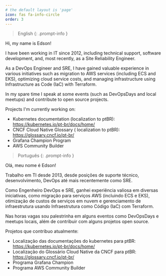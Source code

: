 ```yaml
---
# the default layout is 'page'
icon: fas fa-info-circle
order: 3
---
```


> English
{: .prompt-info }

Hi, my name is Edson!

I have been working in IT since 2012, including technical support, software development, and, most recently, as a Site Reliability Engineer.

As a DevOps Engineer and SRE, I have gained valuable experience in various initiatives such as migration to AWS services (including ECS and EKS), optimizing cloud service costs, and managing infrastructure using Infrastructure as Code (IaC) with Terraform.

In my spare time I speak at some events (such as DevOpsDays and local meetups) and contribute to open source projects.

Projects I'm currently working on:
* Kubernetes documentation (localization to ptBR): <https://kubernetes.io/pt-br/docs/home/>
* CNCF Cloud Native Glossary ( localization to ptBR): <https://glossary.cncf.io/pt-br/>
* Grafana Champion Program
* AWS Community Builder


> Português
{: .prompt-info }

Olá, meu nome é Edson!

Trabalho em TI desde 2013, desde posições de suporte técnico, desenvolvimento, DevOps até mais recentemente como SRE.

Como Engenheiro DevOps e SRE, ganhei experiência valiosa em diversas iniciativas, como migração para serviços AWS (incluindo ECS e EKS), otimização de custos de serviços em nuvem e gerenciamento de infraestrutura usando Infraestrutura como Código (IaC) com Terraform.

Nas horas vagas sou palestrinha em alguns eventos como DevOpsDays e meetups locais, além de contribuir com alguns projetos open source.

Projetos que contribuo atualmente:
* Localização das documentações do kubernetes para ptBR: <https://kubernetes.io/pt-br/docs/home/>
* Localização do Glossário Cloud Native da CNCF para ptBR: <https://glossary.cncf.io/pt-br/>
* Programa Grafana Champion
* Programa AWS Community Builder
